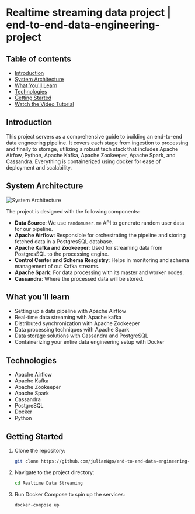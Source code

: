 # Realtime streaming data project | end-to-end-data-engineering-project

## Table of contents
- [Introduction](#introduction)
- [System Architecture](#system-architecture)
- [What You'll Learn](#what-youll-learn)
- [Technologies](#technologies)
- [Getting Started](#getting-started)
- [Watch the Video Tutorial](#watch-the-video-tutorial)

## Introduction

This project servers as a comprehensive guide to building an end-to-end data engneering pipeline. It covers each stage from ingestion to processing and finally to storage, utilizing a robust tech stack that includes Apache Airfow, Python, Apache Kafka, Apache Zookeeper, Apache Spark, and Cassandra. Everything is containerized using docker for ease of deployment and scalability.

## System Architecture

![System Architecture](https://github.com/airscholar/e2e-data-engineering/blob/main/Data%20engineering%20architecture.png)

The project is designed with the following components:

- **Data Source**: We use `randomuser.me` API to generate random user data for our pipeline.
- **Apache Airflow**: Responsible for orchestrating the pipeline and storing fetched data in a PostgresSQL database.
- **Apache Kafka and Zookeeper**: Used for streaming data from PostgresSQL to the processing engine.
- **Control Center and Schema Resgistry**: Helps in monitoring and schema management of out Kafka streams.
- **Apache Spark**: For data processing with its master and worker nodes.
- **Cassandra**: Where the processed data will be stored.


## What you'll learn

- Setting up a data pipeline with Apache Airflow
- Real-time data streaming with Apache kafka
- Distributed synchronization with Apache Zookeeper
- Data processing techniques with Apache Spark
- Data storage solutions with Cassandra and PostgreSQL
- Containerizing your entire data engineering setup with Docker

## Technologies

- Apache Airflow
- Apache Kafka
- Apache Zookeeper
- Apache Spark
- Cassandra
- PostgreSQL
- Docker
- Python

## Getting Started

1. Clone the repository:
    ```bash
    git clone https://github.com/julianNgo/end-to-end-data-engineering-project.git
    ```

2. Navigate to the project directory:
    ```bash
    cd Realtime Data Streaming
    ```

3. Run Docker Compose to spin up the services:
    ```bash
    docker-compose up
    ```